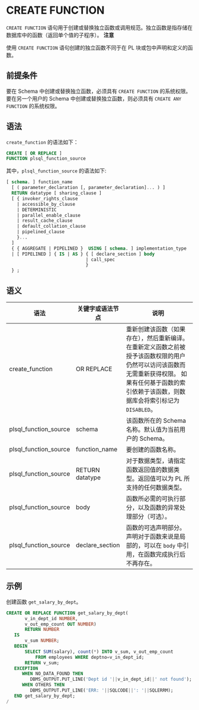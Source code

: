 CREATE FUNCTION 
====================================

`CREATE FUNCTION` 语句用于创建或替换独立函数或调用规范。独立函数是指存储在数据库中的函数（返回单个值的子程序）。
**注意**



使用 `CREATE FUNCTION` 语句创建的独立函数不同于在 PL 块或包中声明和定义的函数。

前提条件 
-------------------------

要在 Schema 中创建或替换独立函数，必须具有 `CREATE FUNCTION` 的系统权限。要在另一个用户的 Schema 中创建或替换独立函数，则必须具有 `CREATE ANY FUNCTION` 的系统权限。

语法 
-----------------------

`create_function` 的语法如下：

```sql
CREATE [ OR REPLACE ]
FUNCTION plsql_function_source
```



其中，`plsql_function_source` 的语法如下:

```sql
[ schema. ] function_name
  [ ( parameter_declaration [, parameter_declaration]... ) ]
  RETURN datatype [ sharing_clause ]
  [ { invoker_rights_clause
    | accessible_by_clause
    | DETERMINISTIC
    | parallel_enable_clause
    | result_cache_clause 
    | default_collation_clause
    | pipelined_clause
    }...
  ]
  { { AGGREGATE | PIPELINED }  USING [ schema. ] implementation_type
  | [ PIPELINED ] { IS | AS } { [ declare_section ] body 
                              | call_spec
                              }
  } ;
```



语义 
-----------------------



|          语法           |    关键字或语法节点     |                                                                    说明                                                                    |
|-----------------------|-----------------|------------------------------------------------------------------------------------------------------------------------------------------|
| create_function       | OR REPLACE      | 重新创建该函数（如果存在），然后重新编译。 在重新定义函数之前被授予该函数权限的用户仍然可以访问该函数而无需重新获得权限。 如果有任何基于函数的索引依赖于该函数，则数据库会将索引标记为 `DISABLED`。 |
| plsql_function_source | schema          | 该函数所在的 Schema 名称。默认值为当前用户的 Schema。                                                                                                       |
| plsql_function_source | function_name   | 要创建的函数名称。                                                                                                                                |
| plsql_function_source | RETURN datatype | 对于数据类型，请指定函数返回值的数据类型。返回值可以为 PL 所支持的任何数据类型。                                                                                               |
| plsql_function_source | body            | 函数所必需的可执行部分，以及函数的异常处理部分（可选）。                                                                                                             |
| plsql_function_source | declare_section | 函数的可选声明部分。声明对于函数来说是局部的，可以在 `body` 中引用，在函数完成执行后不再存在。                                                                                      |



示例 
-----------------------

创建函数 `get_salary_by_dept`。

```sql
CREATE OR REPLACE FUNCTION get_salary_by_dept(
       v_in_dept_id NUMBER,
       v_out_emp_count OUT NUMBER)
       RETURN NUMBER 
   IS
       v_sum NUMBER;
   BEGIN
       SELECT SUM(salary), count(*) INTO v_sum, v_out_emp_count
           FROM employees WHERE deptno=v_in_dept_id;
       RETURN v_sum;
   EXCEPTION
      WHEN NO_DATA_FOUND THEN 
         DBMS_OUTPUT.PUT_LINE('Dept id '||v_in_dept_id||' not found');
      WHEN OTHERS THEN 
         DBMS_OUTPUT.PUT_LINE('ERR: '||SQLCODE||': '||SQLERRM);
   END get_salary_by_dept;
/
```


